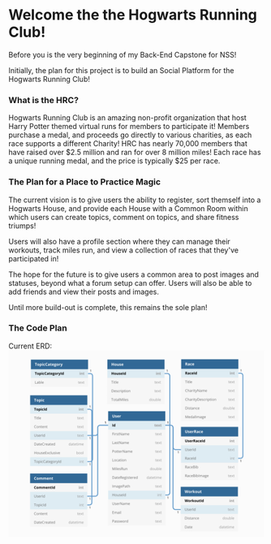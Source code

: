 # Welcome the the Hogwarts Running Club!

Before you is the very beginning of my Back-End Capstone for NSS!

Initially, the plan for this project is to build an Social Platform for the Hogwarts Running Club!

### What is the HRC?

Hogwarts Running Club is an amazing non-profit organization that host Harry Potter themed virtual runs for members to participate it! Members purchase a medal, and proceeds go directly to various charities, as each race supports a different Charity! HRC has nearly 70,000 members that have raised over $2.5 million and ran for over 8 million miles! Each race has a unique running medal, and the price is typically $25 per race.

### The Plan for a Place to Practice Magic

The current vision is to give users the ability to register, sort themself into a Hogwarts House, and provide each House with a Common Room within which users can create topics, comment on topics, and share fitness triumps!

Users will also have a profile section where they can manage their workouts, track miles run, and view a collection of races that they've participated in!

The hope for the future is to give users a common area to post images and statuses, beyond what a forum setup can offer. Users will also be able to add friends and view their posts and images.

Until more build-out is complete, this remains the sole plan!

### The Code Plan

Current ERD:
![MVP ERD](https://github.com/ricky-bruner/HogwartsRunningClub/blob/master/HogwartsRunningClubERD.png?raw=true)

